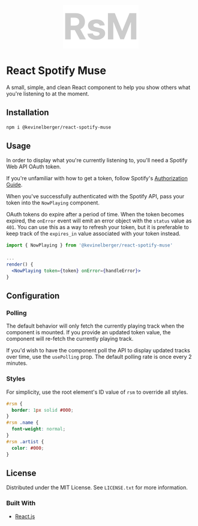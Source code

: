 <p align="center">
  <img src="img/title.svg" alt="react spotify muse" />
</p>

# React Spotify Muse

A small, simple, and clean React component to help you show others what you're listening to at the moment.

## Installation

```sh
npm i @kevinelberger/react-spotify-muse
```

## Usage

In order to display what you're currently listening to, you'll need a Spotify Web API OAuth token.

If you're unfamiliar with how to get a token, follow Spotify's [Authorization Guide](https://developer.spotify.com/documentation/general/guides/authorization/).

When you've successfully authenticated with the Spotify API, pass your token into the `NowPlaying` component.

OAuth tokens do expire after a period of time. When the token becomes expired, the `onError` event will emit an error object with the `status` value as `401`. You can use this as a way to refresh your token, but it is preferable to keep track of the `expires_in` value associated with your token instead.

```jsx
import { NowPlaying } from '@kevinelberger/react-spotify-muse'

...
render() {
  <NowPlaying token={token} onError={handleError}>
}
```

## Configuration

### Polling

The default behavior will only fetch the currently playing track when the component is mounted. If you provide an updated token value, the component will re-fetch the currently playing track.

If you'd wish to have the component poll the API to display updated tracks over time, use the `usePolling` prop. The default polling rate is once every 2 minutes.

### Styles

For simplicity, use the root element's ID value of `rsm` to override all styles.

```css
#rsm {
  border: 1px solid #000;
}
#rsm .name {
  font-weight: normal;
}
#rsm .artist {
  color: #000;
}
```

## License

Distributed under the MIT License. See `LICENSE.txt` for more information.

### Built With

- [React.js](https://reactjs.org/)
